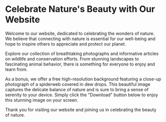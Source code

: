 <!--font:I recommend using the "Montserrat" font for your website.-->

# Celebrate Nature's Beauty with Our Website

Welcome to our website, dedicated to celebrating the wonders of nature. We believe that connecting with nature is essential for our well-being and hope to inspire others to appreciate and protect our planet.

Explore our collection of breathtaking photographs and informative articles on wildlife and conservation efforts. From stunning landscapes to fascinating animal behavior, there is something for everyone to enjoy and learn from.

As a bonus, we offer a free high-resolution background featuring a close-up photograph of a spiderweb covered in dew drops. This beautiful image captures the delicate balance of nature and is sure to bring a sense of serenity to your device. Simply click the "Download" button below to enjoy this stunning image on your screen.

Thank you for visiting our website and joining us in celebrating the beauty of nature.

<!--

Write me markdown content of website with wallpaper:

"A close-up of a spiderweb with dew drops"

The header of the page should not be copy of the text but rather a real content of the website which is using this wallpaper.


---


# Spiderweb Dew Drops Wallpaper

Welcome to our website featuring a stunning close-up photograph of a spiderweb covered in dew drops. This beautiful wallpaper is perfect for adding a touch of nature and serenity to your desktop or mobile device.

Our wallpaper is available for free download in high resolution, so you can enjoy the intricate details of the spiderweb and the glistening droplets of water on your screen. Whether you're a nature lover, a photography enthusiast, or simply looking for a new background, this wallpaper is sure to impress.

To download the wallpaper, simply click on the "Download" button below. We hope you enjoy this beautiful image as much as we do!


---


Heading should not include word "wallpaper". The website should not be about the wallpaper itself, wallpaper is just a related background, rewrite whole content.


---


# Welcome to Our Nature-Inspired Website

We are thrilled to share with you a stunning photograph of a spiderweb covered in dew drops. This beautiful and intricate image captures the delicate balance of nature and is sure to bring a sense of serenity to your desktop or mobile device.

Our website offers a variety of nature-inspired content, from breathtaking photographs to informative articles on wildlife and conservation efforts. We believe that connecting with nature is essential for our well-being and hope to inspire others to appreciate and protect our planet.

As a bonus, we offer this spiderweb photograph as a free high-resolution background for your device. Simply click the "Download" button below to enjoy this stunning image on your screen.

Thank you for visiting our website and we hope you find inspiration and joy in the beauty of nature.


---


Heading is too long, rewrite whole content.


---


# Discover the Beauty of Nature on Our Website

Welcome to our website, where we celebrate the wonders of nature. We believe that connecting with nature is essential for our well-being and hope to inspire others to appreciate and protect our planet.

Explore our collection of breathtaking photographs and informative articles on wildlife and conservation efforts. From stunning landscapes to fascinating animal behavior, there is something for everyone to enjoy and learn from.

As a bonus, we offer a free high-resolution background featuring a close-up photograph of a spiderweb covered in dew drops. This beautiful image captures the delicate balance of nature and is sure to bring a sense of serenity to your desktop or mobile device. Simply click the "Download" button below to enjoy this stunning image on your screen.

Thank you for visiting our website and joining us in celebrating the beauty of nature.


---


Heading is too long, rewrite whole content.


---


# Celebrate Nature's Beauty with Our Website

Welcome to our website, dedicated to celebrating the wonders of nature. We believe that connecting with nature is essential for our well-being and hope to inspire others to appreciate and protect our planet.

Explore our collection of breathtaking photographs and informative articles on wildlife and conservation efforts. From stunning landscapes to fascinating animal behavior, there is something for everyone to enjoy and learn from.

As a bonus, we offer a free high-resolution background featuring a close-up photograph of a spiderweb covered in dew drops. This beautiful image captures the delicate balance of nature and is sure to bring a sense of serenity to your device. Simply click the "Download" button below to enjoy this stunning image on your screen.

Thank you for visiting our website and joining us in celebrating the beauty of nature.


---


Write me a Google font which is best fitting for the website.

Pick from the list:
- IBM Plex Sans
- Barlow Condensed
- Great Vibes
- Lato
- Futura
- Alegreya
- Dancing Script
- Playfair Display
- Inter
- Raleway
- Orbitron
- Montserrat
- Poppins
- Exo 2
- Open Sans
- Roboto
- Lobster


Write just the font name nothing else.


---


I recommend using the "Montserrat" font for your website.

-->
